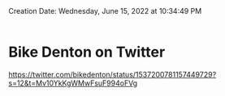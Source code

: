 <div></b>Creation Date:</b> Wednesday, June 15, 2022 at 10:34:49 PM<br></div><div><br></div><div><h1>Bike Denton on Twitter</h1></div>
<div><a href=https://twitter.com/bikedenton/status/1537200781157449729?s=12&t=Mv10YkKgWMwFsuF994oFVg>https://twitter.com/bikedenton/status/1537200781157449729?s=12&t=Mv10YkKgWMwFsuF994oFVg</a><br></div>

